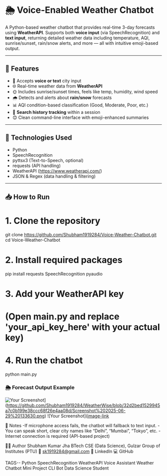# 🌦️ Voice-Enabled Weather Chatbot

A Python-based weather chatbot that provides real-time 3-day forecasts using **WeatherAPI**. Supports both **voice input** (via SpeechRecognition) and **text input**, returning detailed weather data including temperature, AQI, sunrise/sunset, rain/snow alerts, and more — all with intuitive emoji-based output.

---

## 🚀 Features

- 🎤 Accepts **voice or text** city input
- 🌐 Real-time weather data from **WeatherAPI**
- 🌞 Includes sunrise/sunset times, feels like temp, humidity, wind speed
- 🌧️ Detects and alerts about **rain/snow** forecasts
- 📊 AQI condition-based classification (Good, Moderate, Poor, etc.)
- 🧠 **Search history tracking** within a session
- 😊 Clean command-line interface with emoji-enhanced summaries

---

## 🔧 Technologies Used

- Python
- SpeechRecognition
- pyttsx3 (Text-to-Speech, optional)
- requests (API handling)
- WeatherAPI (https://www.weatherapi.com/)
- JSON & Regex (data handling & filtering)

---

## 📥 How to Run

# 1. Clone the repository
git clone https://github.com/Shubham1919284/Voice-Weather-Chatbot.git
cd Voice-Weather-Chatbot

# 2. Install required packages
pip install requests SpeechRecognition pyaudio

# 3. Add your WeatherAPI key
# (Open main.py and replace 'your_api_key_here' with your actual key)

# 4. Run the chatbot
python main.py

### 🌦️ Forecast Output Example  
![Your Screenshot]([image-link)](https://github.com/Shubham1919284/WeatherWise/blob/32d2bed1529945a7c0b199e38ccc68f26e4aa08d/Screenshot%202025-06-29%20133630.png)
![Your Screenshot]([image-link](https://github.com/Shubham1919284/WeatherWise/blob/32d2bed1529945a7c0b199e38ccc68f26e4aa08d/Screenshot%202025-06-29%20133724.png)

📝 Notes
-If microphone access fails, the chatbot will fallback to text input.
-You can speak short, clear city names like “Delhi”, “Mumbai”, “Tokyo”, etc.
-Internet connection is required (API-based project)

👨‍💻 Author
Shubham Kumar Jha
BTech CSE (Data Science), Gulzar Group of Institutes (PTU)
📧 sk1919284@gmail.com
🔗 LinkedIn
💻 GitHub

TAGS--
Python SpeechRecognition WeatherAPI Voice Assistant Weather Chatbot Mini Project CLI Bot Data Science Student
